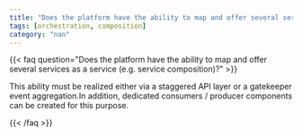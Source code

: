 ```yaml
---
title: "Does the platform have the ability to map and offer several services as a service (e.g. service composition)?"
tags: [orchestration, composition]
category: "nan"
---
```


<!-- QUESTION -->

{{< faq question="Does the platform have the ability to map and offer several services as a service (e.g. service composition)?" >}}

<!-- ANSWER -->

This ability must be realized either via a staggered API layer or a gatekeeper event aggregation.In addition, dedicated consumers / producer components can be created for this purpose.

{{< /faq >}}
